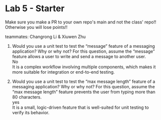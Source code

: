 # Lab 5 - Starter
Make sure you make a PR to your own repo's main and not the class' repo!! Otherwise you will lose points!!


teammates: Changrong Li & Xiuwen Zhu

1) Would you use a unit test to test the “message” feature of a messaging application? Why or why not? For this question, assume the “message” feature allows a user to write and send a message to another user.                            
   No              
   It is a complex workflow involving multiple components, which makes it more suitable for         integration or end-to-end testing.

2) Would you use a unit test to test the “max message length” feature of a messaging application? Why or why not? For this question, assume the “max message length” feature prevents the user from typing more than 80 characters.                            
   yes                                           
   It is a small, logic-driven feature that is well-suited for unit testing to verify its behavior.
